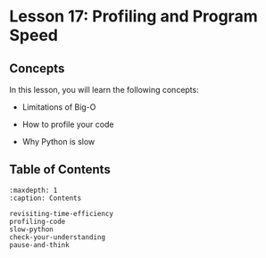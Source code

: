 # <i class="fas fa-book fa-fw"></i> Lesson 17: Profiling and Program Speed

## Concepts

In this lesson, you will learn the following concepts:

- Limitations of Big-O

- How to profile your code

- Why Python is slow

## Table of Contents

```{toctree}
:maxdepth: 1
:caption: Contents

revisiting-time-efficiency
profiling-code
slow-python
check-your-understanding
pause-and-think
```
